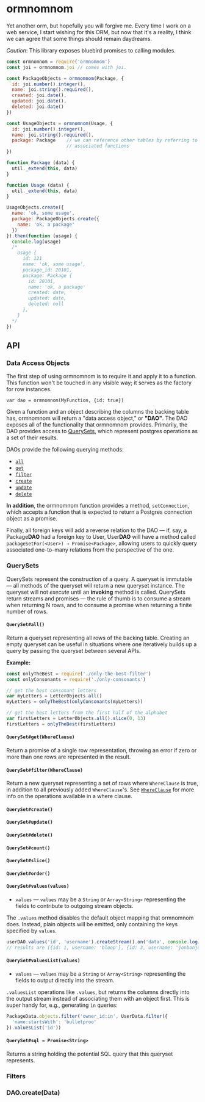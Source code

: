 # ormnomnom

Yet another orm, but hopefully you will forgive me. Every time I work on a web
service, I start wishing for this ORM, but now that it's a reality, I think we
can agree that some things should remain daydreams.

*Caution*: This library exposes bluebird promises to calling modules.

```javascript
const ormnomnom = require('ormnomnom')
const joi = ormnomnom.joi // comes with joi.

const PackageObjects = ormnomnom(Package, {
  id: joi.number().integer(),
  name: joi.string().required(),
  created: joi.date(),
  updated: joi.date(),
  deleted: joi.date()
})

const UsageObjects = ormnomnom(Usage, {
  id: joi.number().integer(),
  name: joi.string().required(),
  package: Package    // we can reference other tables by referring to their
                      // associated functions
})

function Package (data) {
  util._extend(this, data)
}

function Usage (data) {
  util._extend(this, data)
}

UsageObjects.create({
  name: 'ok, some usage',
  package: PackageObjects.create({
    name: 'ok, a package'
  })
}).then(function (usage) {
  console.log(usage)
  /*
    Usage {
      id: 121
      name: 'ok, some usage',
      package_id: 20101,
      package: Package {
        id: 20101,
        name: 'ok, a package'
        created: date,
        updated: date,
        deleted: null
      },
    }
  */
})

```

## API

### Data Access Objects

The first step of using ormnomnom is to require it and apply it to a function.
This function won't be touched in any visible way; it serves as the factory for
row instances.

```
var dao = ormnomnom(MyFunction, {id: true}) 
```

Given a function and an object describing the columns the backing table has,
ormnomnom will return a "data access object," or **"DAO"**. The DAO exposes all of
the functionality that ormnomnom provides. Primarily, the DAO provides access
to [QuerySets](#querysets), which represent postgres operations as a set of their
results.

DAOs provide the following querying methods:

* [`all`](#querysetall)
* [`get`](#querysetget)
* [`filter`](#querysetfilter)
* [`create`](#querysetcreate)
* [`update`](#querysetupdate)
* [`delete`](#querysetdelete)

**In addition**, the ormnomnom function provides a method, `setConnection`, which
accepts a function that is expected to return a Postgres connection object as a
promise.

Finally, all foreign keys will add a reverse relation to the DAO — if, say, a
Package**DAO** had a foreign key to User, User**DAO** will have a method called
`packageSetFor(<User>) → Promise<Package>`, allowing users to quickly query
associated one-to-many relations from the perspective of the one.

### QuerySets

QuerySets represent the construction of a query. A queryset is immutable — all
methods of the queryset will return a new queryset instance. The queryset will
not *execute* until an **invoking** method is called. QuerySets return streams
and promises — the rule of thumb is to consume a stream when returning N rows,
and to consume a promise when returning a finite number of rows. 

#### `QuerySet#all()`

Return a queryset representing all rows of the backing table. Creating an
empty queryset can be useful in situations where one iteratively builds up
a query by passing the queryset between several APIs.

**Example:**

```javascript
const onlyTheBest = require('./only-the-best-filter')
const onlyConsonants = require('./only-consonants')

// get the best consonant letters
var myLetters = LetterObjects.all()
myLetters = onlyTheBest(onlyConsonants(myLetters))

// get the best letters from the first half of the alphabet
var firstLetters = LetterObjects.all().slice(0, 13)
firstLetters = onlyTheBest(firstLetters)
```

#### `QuerySet#get(WhereClause)`

Return a promise of a single row representation, throwing an error if zero or
more than one rows are represented in the result.

#### `QuerySet#filter(WhereClause)`

Return a new queryset representing a set of rows where `WhereClause` is true,
in addition to all previously added `WhereClause`'s. See [`WhereClause`](#whereclause)
for more info on the operations available in a where clause.



#### `QuerySet#create()`
#### `QuerySet#update()`
#### `QuerySet#delete()`
#### `QuerySet#count()`
#### `QuerySet#slice()`
#### `QuerySet#order()`
#### `QuerySet#values(values)`

* `values` — `values` may be a `String` or `Array<String>` representing the
  fields to contribute to outgoing stream objects.

The `.values` method disables the default object mapping that ormnomnom does.
Instead, plain objects will be emitted, only containing the keys specified by
`values`.

```javascript
userDAO.values('id', 'username').createStream().on('data', console.log)
// results are [{id: 1, username: 'bloop'}, {id: 3, username: 'jonbonjovi'}]
```

#### `QuerySet#valuesList(values)`

* `values` — `values` may be a `String` or `Array<String>` representing the
  fields to output directly into the stream.

`.valuesList` operations like `.values`, but returns the columns directly into
the output stream instead of associating them with an object first. This is super
handy for, e.g., generating `in` queries:

```javascript
PackageData.objects.filter('owner_id:in', UserData.filter({
  'name:startsWith': 'bulletproo'
}).valuesList('id'))
```

#### `QuerySet#sql → Promise<String>`

Returns a string holding the potential SQL query that this queryset represents.

### Filters

### DAO<Function>.create(Data)
